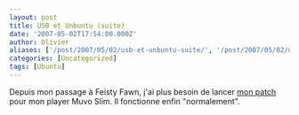 ```yaml
---
layout: post
title: USB et Unbuntu (suite)
date: '2007-05-02T17:54:00.000Z'
author: Olivier
aliases: ['/post/2007/05/02/usb-et-unbuntu-suite/', '/post/2007/05/02/usb-et-unbuntu-suite/']
categories: [Uncategorized]
tags: [Ubuntu]
---
```


<p>Depuis mon passage à Feisty Fawn, j'ai plus besoin de lancer <a href="/post/2007/01/18/USB-et-Ubuntu">mon patch</a> pour mon player Muvo Slim. Il fonctionne enfin &quot;normalement&quot;.</p>